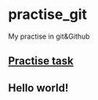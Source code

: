 # practise_git
My practise in git&amp;Github

[Practise task](https://docs.github.com/en/get-started/quickstart/hello-world)
---
## Hello world!
